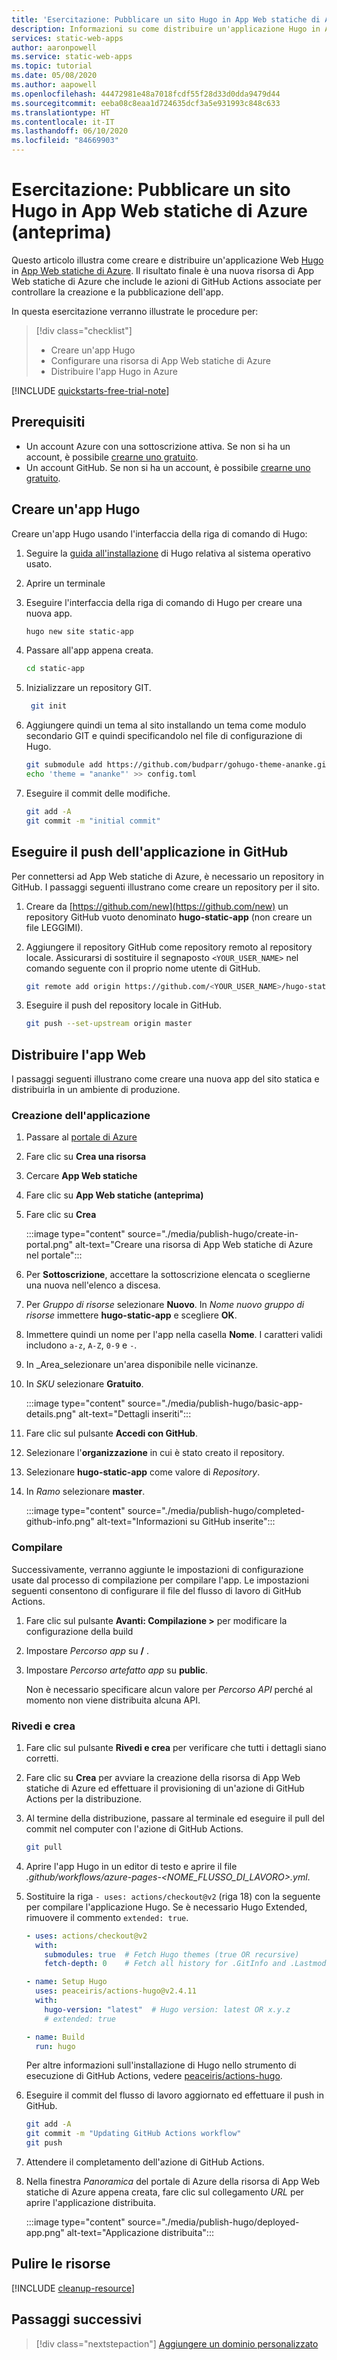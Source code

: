 ```yaml
---
title: 'Esercitazione: Pubblicare un sito Hugo in App Web statiche di Azure'
description: Informazioni su come distribuire un'applicazione Hugo in App Web statiche di Azure.
services: static-web-apps
author: aaronpowell
ms.service: static-web-apps
ms.topic: tutorial
ms.date: 05/08/2020
ms.author: aapowell
ms.openlocfilehash: 44472981e48a7018fcdf55f28d33d0dda9479d44
ms.sourcegitcommit: eeba08c8eaa1d724635dcf3a5e931993c848c633
ms.translationtype: HT
ms.contentlocale: it-IT
ms.lasthandoff: 06/10/2020
ms.locfileid: "84669903"
---
```

# <a name="tutorial-publish-a-hugo-site-to-azure-static-web-apps-preview"></a>Esercitazione: Pubblicare un sito Hugo in App Web statiche di Azure (anteprima)

Questo articolo illustra come creare e distribuire un'applicazione Web [Hugo](https://gohugo.io/) in [App Web statiche di Azure](overview.md). Il risultato finale è una nuova risorsa di App Web statiche di Azure che include le azioni di GitHub Actions associate per controllare la creazione e la pubblicazione dell'app.

In questa esercitazione verranno illustrate le procedure per:

> [!div class="checklist"]
>
> - Creare un'app Hugo
> - Configurare una risorsa di App Web statiche di Azure
> - Distribuire l'app Hugo in Azure

[!INCLUDE [quickstarts-free-trial-note](../../includes/quickstarts-free-trial-note.md)]

## <a name="prerequisites"></a>Prerequisiti

- Un account Azure con una sottoscrizione attiva. Se non si ha un account, è possibile [crearne uno gratuito](https://azure.microsoft.com/free/).
- Un account GitHub. Se non si ha un account, è possibile [crearne uno gratuito](https://github.com/join).

## <a name="create-a-hugo-app"></a>Creare un'app Hugo

Creare un'app Hugo usando l'interfaccia della riga di comando di Hugo:

1. Seguire la [guida all'installazione](https://gohugo.io/getting-started/installing/) di Hugo relativa al sistema operativo usato.

1. Aprire un terminale

1. Eseguire l'interfaccia della riga di comando di Hugo per creare una nuova app.

   ```bash
   hugo new site static-app
   ```

1. Passare all'app appena creata.

   ```bash
   cd static-app
   ```

1. Inizializzare un repository GIT.

   ```bash
    git init
   ```

1. Aggiungere quindi un tema al sito installando un tema come modulo secondario GIT e quindi specificandolo nel file di configurazione di Hugo.

   ```bash
   git submodule add https://github.com/budparr/gohugo-theme-ananke.git themes/ananke
   echo 'theme = "ananke"' >> config.toml
   ```

1. Eseguire il commit delle modifiche.

   ```bash
   git add -A
   git commit -m "initial commit"
   ```

## <a name="push-your-application-to-github"></a>Eseguire il push dell'applicazione in GitHub

Per connettersi ad App Web statiche di Azure, è necessario un repository in GitHub. I passaggi seguenti illustrano come creare un repository per il sito.

1. Creare da [https://github.com/new](https://github.com/new) un repository GitHub vuoto denominato **hugo-static-app** (non creare un file LEGGIMI).

1. Aggiungere il repository GitHub come repository remoto al repository locale. Assicurarsi di sostituire il segnaposto `<YOUR_USER_NAME>` nel comando seguente con il proprio nome utente di GitHub.

   ```bash
   git remote add origin https://github.com/<YOUR_USER_NAME>/hugo-static-app
   ```

1. Eseguire il push del repository locale in GitHub.

   ```bash
   git push --set-upstream origin master
   ```

## <a name="deploy-your-web-app"></a>Distribuire l'app Web

I passaggi seguenti illustrano come creare una nuova app del sito statica e distribuirla in un ambiente di produzione.

### <a name="create-the-application"></a>Creazione dell'applicazione

1. Passare al [portale di Azure](https://portal.azure.com)
1. Fare clic su **Crea una risorsa**
1. Cercare **App Web statiche**
1. Fare clic su **App Web statiche (anteprima)**
1. Fare clic su **Crea**

   :::image type="content" source="./media/publish-hugo/create-in-portal.png" alt-text="Creare una risorsa di App Web statiche di Azure nel portale":::

1. Per **Sottoscrizione**, accettare la sottoscrizione elencata o sceglierne una nuova nell'elenco a discesa.

1. Per _Gruppo di risorse_ selezionare **Nuovo**. In _Nome nuovo gruppo di risorse_ immettere **hugo-static-app** e scegliere **OK**.

1. Immettere quindi un nome per l'app nella casella **Nome**. I caratteri validi includono `a-z`, `A-Z`, `0-9` e `-`.

1. In _Area_selezionare un'area disponibile nelle vicinanze.

1. In _SKU_ selezionare **Gratuito**.

   :::image type="content" source="./media/publish-hugo/basic-app-details.png" alt-text="Dettagli inseriti":::

1. Fare clic sul pulsante **Accedi con GitHub**.

1. Selezionare l'**organizzazione** in cui è stato creato il repository.

1. Selezionare **hugo-static-app** come valore di _Repository_.

1. In _Ramo_ selezionare **master**.

   :::image type="content" source="./media/publish-hugo/completed-github-info.png" alt-text="Informazioni su GitHub inserite":::

### <a name="build"></a>Compilare

Successivamente, verranno aggiunte le impostazioni di configurazione usate dal processo di compilazione per compilare l'app. Le impostazioni seguenti consentono di configurare il file del flusso di lavoro di GitHub Actions.

1. Fare clic sul pulsante **Avanti: Compilazione >** per modificare la configurazione della build

1. Impostare _Percorso app_ su **/** .

1. Impostare _Percorso artefatto app_ su **public**.

   Non è necessario specificare alcun valore per _Percorso API_ perché al momento non viene distribuita alcuna API.

### <a name="review-and-create"></a>Rivedi e crea

1. Fare clic sul pulsante **Rivedi e crea** per verificare che tutti i dettagli siano corretti.

1. Fare clic su **Crea** per avviare la creazione della risorsa di App Web statiche di Azure ed effettuare il provisioning di un'azione di GitHub Actions per la distribuzione.

1. Al termine della distribuzione, passare al terminale ed eseguire il pull del commit nel computer con l'azione di GitHub Actions.

   ```bash
   git pull
   ```

1. Aprire l'app Hugo in un editor di testo e aprire il file _.github/workflows/azure-pages-<NOME_FLUSSO_DI_LAVORO>.yml_.

1. Sostituire la riga `- uses: actions/checkout@v2` (riga 18) con la seguente per compilare l'applicazione Hugo. Se è necessario Hugo Extended, rimuovere il commento `extended: true`.

   ```yml
   - uses: actions/checkout@v2
     with:
       submodules: true  # Fetch Hugo themes (true OR recursive)
       fetch-depth: 0    # Fetch all history for .GitInfo and .Lastmod

   - name: Setup Hugo
     uses: peaceiris/actions-hugo@v2.4.11
     with:
       hugo-version: "latest"  # Hugo version: latest OR x.y.z
       # extended: true

   - name: Build
     run: hugo
   ```
   
   Per altre informazioni sull'installazione di Hugo nello strumento di esecuzione di GitHub Actions, vedere [peaceiris/actions-hugo](https://github.com/peaceiris/actions-hugo).

1. Eseguire il commit del flusso di lavoro aggiornato ed effettuare il push in GitHub.

   ```bash
   git add -A
   git commit -m "Updating GitHub Actions workflow"
   git push
   ```

1. Attendere il completamento dell'azione di GitHub Actions.

1. Nella finestra _Panoramica_ del portale di Azure della risorsa di App Web statiche di Azure appena creata, fare clic sul collegamento _URL_ per aprire l'applicazione distribuita.

   :::image type="content" source="./media/publish-hugo/deployed-app.png" alt-text="Applicazione distribuita":::

## <a name="clean-up-resources"></a>Pulire le risorse

[!INCLUDE [cleanup-resource](../../includes/static-web-apps-cleanup-resource.md)]

## <a name="next-steps"></a>Passaggi successivi

> [!div class="nextstepaction"]
> [Aggiungere un dominio personalizzato](custom-domain.md)

